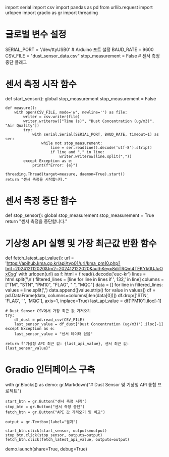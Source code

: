 import serial
import csv
import pandas as pd
from urllib.request import urlopen
import gradio as gr
import threading

# 글로벌 변수 설정
SERIAL_PORT = '/dev/ttyUSB0'  # Arduino 포트 설정
BAUD_RATE = 9600
CSV_FILE = "dust_sensor_data.csv"
stop_measurement = False  # 센서 측정 중단 플래그

# 센서 측정 시작 함수

def start_sensor():
    global stop_measurement
    stop_measurement = False

    def measure():
        with open(CSV_FILE, mode='w', newline='') as file:
            writer = csv.writer(file)
            writer.writerow(["Time (s)", "Dust Concentration (ug/m3)", "Air Quality"])
            try:
                with serial.Serial(SERIAL_PORT, BAUD_RATE, timeout=1) as ser:
                    while not stop_measurement:
                        line = ser.readline().decode('utf-8').strip()
                        if line and "," in line:
                            writer.writerow(line.split(","))
            except Exception as e:
                print(f"Error: {e}")

    threading.Thread(target=measure, daemon=True).start()
    return "센서 측정을 시작합니다."

# 센서 측정 중단 함수
def stop_sensor():
    global stop_measurement
    stop_measurement = True
    return "센서 측정을 중단합니다."

# 기상청 API 실행 및 가장 최근값 반환 함수
def fetch_latest_api_value():
    url = 'https://apihub.kma.go.kr/api/typ01/url/kma_pm10.php?tm1=202412112020&tm2=202412122020&authKey=8diTRQm4TEKYk0UJuOxCsg'
    with urlopen(url) as f:
        html = f.read().decode('euc-kr')
    lines = html.split('\n')
    filtered_lines = [line for line in lines if ',   132,' in line]
    columns = ["TM", "STN", "PM10", "FLAG", " ", "MQC"]
    data = []
    for line in filtered_lines:
        values = line.split(',')
        data.append([value.strip() for value in values])
    df = pd.DataFrame(data, columns=columns[:len(data[0])])
    df.drop(['STN', 'FLAG', ' ', 'MQC'], axis=1, inplace=True)
    last_api_value = df['PM10'].iloc[-1]

    # Dust Sensor CSV에서 가장 최근 값 가져오기
    try:
        df_dust = pd.read_csv(CSV_FILE)
        last_sensor_value = df_dust['Dust Concentration (ug/m3)'].iloc[-1]
    except Exception as e:
        last_sensor_value = "센서 데이터 없음"

    return f"기상청 API 최근 값: {last_api_value}, 센서 최근 값: {last_sensor_value}"

# Gradio 인터페이스 구축
with gr.Blocks() as demo:
    gr.Markdown("# Dust Sensor 및 기상청 API 통합 프로젝트")

    start_btn = gr.Button("센서 측정 시작")
    stop_btn = gr.Button("센서 측정 중단")
    fetch_btn = gr.Button("API 값 가져오기 및 비교")

    output = gr.Textbox(label="결과")

    start_btn.click(start_sensor, outputs=output)
    stop_btn.click(stop_sensor, outputs=output)
    fetch_btn.click(fetch_latest_api_value, outputs=output)

demo.launch(share=True, debug=True)
